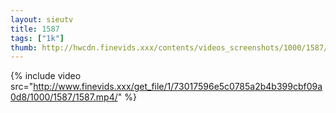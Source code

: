 ```yaml
--- 
layout: sieutv
title: 1587
tags: ["1k"]
thumb: http://hwcdn.finevids.xxx/contents/videos_screenshots/1000/1587/preview.mp4.jpg
---
```

{% include video src="http://www.finevids.xxx/get_file/1/73017596e5c0785a2b4b399cbf09a0d8/1000/1587/1587.mp4/" %} 
